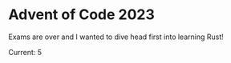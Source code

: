 # Advent of Code 2023
Exams are over and I wanted to dive head first into learning Rust!

Current: 5
